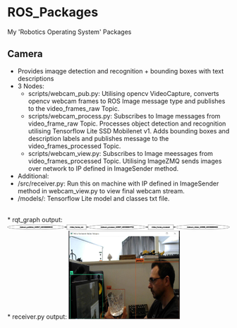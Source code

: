 # ROS_Packages
My 'Robotics Operating System' Packages

## Camera
* Provides imaqge detection and recognition + bounding boxes with text descriptions
* 3 Nodes:
  * scripts/webcam_pub.py: Utilising opencv VideoCapture, converts opencv webcam frames to ROS Image message type and publishes to the video_frames_raw Topic.
  * scripts/webcam_process.py: Subscribes to Image messages from video_frame_raw Topic. Processes object detection and recognition utilising Tensorflow Lite SSD Mobilenet v1. Adds bounding boxes and description labels and publishes message to the video_frames_processed Topic.
  * scripts/webcam_view.py: Subscribes to Image meessages from video_frames_processed Topic. Utilising ImageZMQ sends images over network to IP defined in ImageSender method.
 * Additional:
  * /src/receiver.py: Run this on machine with IP defined in ImageSender method in webcam_view.py to view final webcam stream.
  * /models/: Tensorflow Lite model and classes txt file.
 <br />
 * rqt_graph output:
 <img src="https://github.com/systemvaz/ROS_Packages/blob/master/camera/src/rosgraph.png">
 * receiver.py output:
 <img src="https://github.com/systemvaz/ROS_Packages/blob/master/camera/src/ros_img_detect.JPG" width=50% height=50%>
